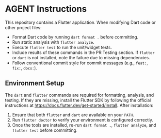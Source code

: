 # AGENT Instructions

This repository contains a Flutter application. When modifying Dart code or other project files:

- Format Dart code by running `dart format .` before committing.
- Run static analysis with `flutter analyze`.
- Execute `flutter test` to run the unit/widget tests.
- Include results of these commands in the PR Testing section. If `flutter` or `dart` is not installed, note the failure due to missing dependencies.
- Follow conventional commit style for commit messages (e.g., `feat:`, `fix:`, `docs:`).


## Environment Setup

The `dart` and `flutter` commands are required for formatting, analysis, and
testing. If they are missing, install the Flutter SDK by following the official
instructions at <https://docs.flutter.dev/get-started/install>. After
installation:

1. Ensure that both `flutter` and `dart` are available on your `PATH`.
2. Run `flutter doctor` to verify your environment is configured correctly.
3. Once the tools are installed, re-run `dart format .`, `flutter analyze`, and
   `flutter test` before committing.